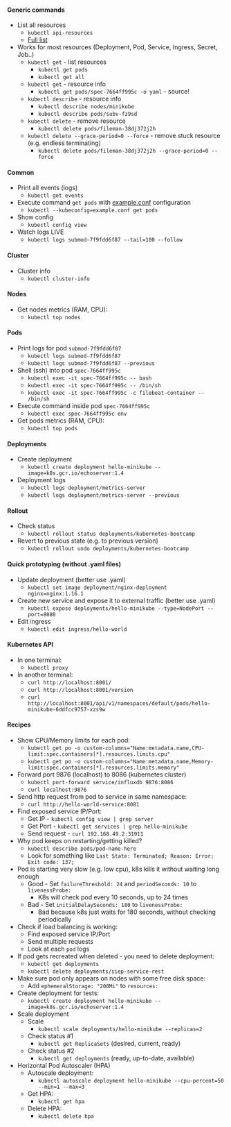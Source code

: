 #### Generic commands
* List all resources
    * `kubectl api-resources`
    * [Full list](https://github.com/kubernetes/kubectl/issues/837#issuecomment-632092853)
* Works for most resources (Deployment, Pod, Service, Ingress, Secret, Job..)
    * `kubectl get` - list resources
        * `kubectl get pods`
        * `kubectl get all`
    * `kubectl get` - resource info
        * `kubectl get pods/spec-7664ff995c -o yaml` - source! 
    * `kubectl describe` - resource info
        * `kubectl describe nodes/minikube`
        * `kubectl describe pods/subv-fz9sd`
    * `kubectl delete` - remove resource
        * `kubectl delete pods/fileman-38dj372j2h`
    * `kubectl delete --grace-period=0 --force` - remove stuck resource (e.g. endless terminating)
        * `kubectl delete pods/fileman-38dj372j2h --grace-period=0 --force`

#### Common
* Print all events (logs)
    * `kubectl get events`
* Execute command `get pods` with [example.conf](extras/example.conf) configuration
    * `kubectl --kubeconfig=example.conf get pods`
* Show config
    * `kubectl config view`
* Watch logs LIVE
    * `kubectl logs submod-7f9fdd6f87 --tail=100 --follow`

#### Cluster
* Cluster info
    * `kubectl cluster-info`

#### Nodes
* Get nodes metrics (RAM, CPU):
    * `kubectl top nodes`

#### Pods
* Print logs for pod `submod-7f9fdd6f87`
    * `kubectl logs submod-7f9fdd6f87`
    * `kubectl logs submod-7f9fdd6f87 --previous`
* Shell (ssh) into pod `spec-7664ff995c`
    * `kubectl exec -it spec-7664ff995c -- bash`
    * `kubectl exec -it spec-7664ff995c -- /bin/sh`
    * `kubectl exec -it spec-7664ff995c -c filebeat-container -- /bin/sh`
* Execute command inside pod `spec-7664ff995c`
    * `kubectl exec spec-7664ff995c env`
* Get pods metrics (RAM, CPU):
    * `kubectl top pods`
    
#### Deployments
* Create deployment
    * `kubectl create deployment hello-minikube --image=k8s.gcr.io/echoserver:1.4`
* Deployment logs
    * `kubectl logs deployment/metrics-server`
    * `kubectl logs deployment/metrics-server --previous`
    
#### Rollout
* Check status
    * `kubectl rollout status deployments/kubernetes-bootcamp`
* Revert to previous state (e.g. to previous version)
    * `kubectl rollout undo deployments/kubernetes-bootcamp`
    
#### Quick prototyping (without .yaml files) 
* Update deployment (better use .yaml)
    * `kubectl set image deployment/nginx-deployment nginx=nginx:1.16.1`
* Create new service and expose it to external traffic (better use .yaml)
    * `kubectl expose deployments/hello-minikube --type=NodePort --port=8080`
* Edit ingress
    * `kubectl edit ingress/hello-world`
    
#### Kubernetes API
* In one terminal:
    * `kubectl proxy`
* In another terminal:
    * `curl http://localhost:8001/`
    * `curl http://localhost:8001/version`
    * `curl http://localhost:8001/api/v1/namespaces/default/pods/hello-minikube-6ddfcc9757-xzs9w`

#### Recipes
* Show CPU/Memory limits for each pod:
    * `kubectl get po -o custom-columns="Name:metadata.name,CPU-limit:spec.containers[*].resources.limits.cpu"`
    * `kubectl get po -o custom-columns="Name:metadata.name,Memory-limit:spec.containers[*].resources.limits.memory"`
* Forward port 9876 (localhost) to 8086 (kubernetes cluster)
    * `kubectl port-forward service/influxdb 9876:8086`
    * `curl localhost:9876`
* Send http request from pod to service in same namespace:
    * `curl http://hello-world-service:8081`
* Find exposed service IP/Port:
    * Get IP - `kubectl config view | grep server`
    * Get Port - `kubectl get services | grep hello-minikube`
    * Send request - `curl 192.168.49.2:31911`
* Why pod keeps on restarting/getting killed?
    * `kubectl describe pods/pod-name-here`
    * Look for something like `Last State: Terminated; Reason: Error; Exit code: 137;`
* Pod is starting very slow (e.g. low cpu), k8s kills it without waiting long enough
    * Good - Set `failureThreshold: 24` and `periodSeconds: 10` to `livenessProbe:`
        * K8s will check pod every 10 seconds, up to 24 times
    * Bad - Set `initialDelaySeconds: 180` to `livenessProbe:`
        * Bad because k8s just waits for 180 seconds, without checking periodically
* Check if load balancing is working:
    * Find exposed service IP/Port
    * Send multiple requests
    * Look at each `pod` logs
* If pod gets recreated when deleted - you need to delete deployment:
    * `kubectl get deployments`
    * `kubectl delete deployments/siep-service-rest`
* Make sure pod only appears on nodes with some free disk space:
    * Add `ephemeralStorage: "200Mi"` to `resources:`
* Create deployment for tests:
    * `kubectl create deployment hello-minikube --image=k8s.gcr.io/echoserver:1.4` 
* Scale deployment
    * Scale
        * `kubectl scale deployments/hello-minikube --replicas=2`
    * Check status #1
        * `kubectl get ReplicaSets` (desired, current, ready)
    * Check status #2
        * `kubectl get deployments` (ready, up-to-date, available)
* Horizontal Pod Autoscaler (HPA)
    * Autoscale deployment:
        * `kubectl autoscale deployment hello-minikube --cpu-percent=50 --min=1 --max=3`
    * Get HPA:
        * `kubectl get hpa`
    * Delete HPA:
        * `kubectl delete hpa`
